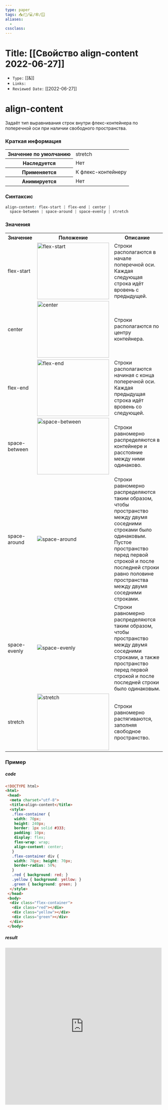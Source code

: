 ```yaml
---
type: paper
tags: 📥️/📜️/💻/🕸/🪟
aliases:
  - 
cssclass: 
---
```




# Title: **[[Свойство align-content 2022-06-27]]**
- `Type:` [[&]]
- `Links:`
- `Reviewed Date:` [[2022-06-27]]

# align-content

Задаёт тип выравнивания строк внутри флекс-контейнера по поперечной оси при наличии свободного пространства.

### Краткая информация
<table>
	<tbody>
		<tr>
			<th>Значение по умолчанию</th>
			<td>stretch</td>
		</tr>
		<tr>
			<th>Наследуется</th>
			<td>Нет</td>
		</tr>
		<tr>
			<th>Применяется</th>
			<td>К флекс-контейнеру</td>
		</tr>
		<tr>
			<th>Анимируется</th>
			<td>Нет</td>
		</tr>
	</tbody>
</table>

### Синтаксис
```css
align-content: flex-start | flex-end | center | 
  space-between | space-around | space-evenly | stretch
```

### Значения
<table>
	<tbody>
		<tr>
			<th>Значение</th>
			<th>Положение</th>
			<th>Описание</th>
		</tr>
		<tr>
			<td>flex-start</td>
			<td><img src="https://webref.ru/assets/images/css/align-content/flex-start.png" alt="flex-start" width="230" height="180"></td>
			<td>Строки располагаются в начале поперечной оси. Каждая следующая строка идёт вровень с предыдущей.</td>
		</tr>
		<tr>
			<td>center</td>
			<td><img src="https://webref.ru/assets/images/css/align-content/flex-center.png" alt="center" width="230" height="180"></td>
			<td>Строки располагаются по центру контейнера.</td>
		</tr>
		<tr>
			<td>flex-end</td>
			<td><img src="https://webref.ru/assets/images/css/align-content/flex-end.png" alt="flex-end" width="230" height="180"></td>
			<td>Строки располагаются начиная с конца поперечной оси. Каждая предыдущая строка идёт вровень со следующей.</td>
		</tr>
		<tr>
			<td>space-between</td>
			<td>
				<img src="https://webref.ru/assets/images/css/align-content/space-between.png" alt="space-between" width="230" height="180"></td>
			<td>Строки равномерно распределяются в контейнере и расстояние между ними одинаково.</td>
		</tr>
		<tr>
			<td>space-around</td>
			<td><img src="https://webref.ru/assets/images/css/align-content/space-around.png" alt="space-around"></td>
			<td>Строки равномерно распределяются таким образом, чтобы пространство между двумя соседними строками было одинаковым. Пустое пространство перед первой строкой и после последней строки равно половине пространства между двумя соседними строками.</td>
		</tr>
		<tr>
			<td>space-evenly</td>
			<td><img src="https://webref.ru/assets/images/css/align-content/space-evenly.png" alt="space-evenly"></td>
			<td>Строки равномерно распределяются таким образом, чтобы пространство между двумя соседними строками, а также пространство перед первой строкой и после последней строки было одинаковым.</td>
		</tr>
		<tr>
			<td>stretch</td>
			<td><img src="https://webref.ru/assets/images/css/align-content/stretch.png" alt="stretch" width="230" height="180"></td>
			<td>Строки равномерно растягиваются, заполняя свободное пространство. </td>
		</tr>
	</tbody>
</table>

### Пример
##### code
```html
<!DOCTYPE html>
<html>
 <head>
  <meta charset="utf-8">
  <title>align-content</title>
  <style>
   .flex-container {
    width: 70px;
    height: 240px;
    border: 1px solid #333;
    padding: 10px;
    display: flex;
    flex-wrap: wrap;
    align-content: center;
   }
   .flex-container div {
    width: 70px; height: 70px;
    border-radius: 50%;
   }
   .red { background: red; }
   .yellow { background: yellow; }
   .green { background: green; }
  </style>
 </head>
 <body> 
  <div class="flex-container">
   <div class="red"></div>
   <div class="yellow"></div>
   <div class="green"></div>
  </div>
 </body>
```

##### result
<iframe src="http://localhost:50000/align-content.html" style="background: white; border: none; width: 500px; height: 500px;"/></iframe>
